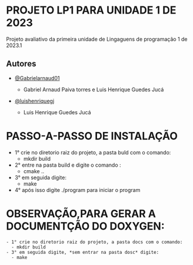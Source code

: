 
# PROJETO LP1 PARA UNIDADE 1 DE 2023

Projeto avaliativo da primeira unidade  de Lingaguens de programação 1 de 2023.1



## Autores

- [@Gabrielarnaud01](https://github.com/Gabrielarnaud01)
  
  - Gabriel Arnaud Paiva torres e Luis Henrique Guedes Jucá

- [@luishenriquegj](https://github.com/luishenriquegj)
  
  - Luis Henrique Guedes Jucá
# PASSO-A-PASSO DE INSTALAÇÃO
 
 - 1° crie no diretorio raiz do projeto, a pasta buld com o comando:
    - mkdir build
 - 2° entre na pasta build e digite o comando :
   - cmake ..
 - 3° em seguida digite:
    - make
 - 4° após isso digite ./program para iniciar o program

 # OBSERVAÇÃO,PARA GERAR A DOCUMENTÇÃO DO DOXYGEN:
    - 1° crie no diretorio raiz do projeto, a pasta docs com o comando:
      - mkdir build
    - 3° em seguida digite, *sem entrar na pasta dosc* digite:
      - make